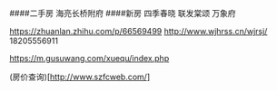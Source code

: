 ####二手房
  海亮长桥附府
####新房
  四季春晓
  联发棠颂
  万象府


  https://zhuanlan.zhihu.com/p/66569499
  http://www.wjhrss.cn/wjrsj/ 18205556911

  https://m.gusuwang.com/xuequ/index.php
  
  (房价查询)[http://www.szfcweb.com/]
